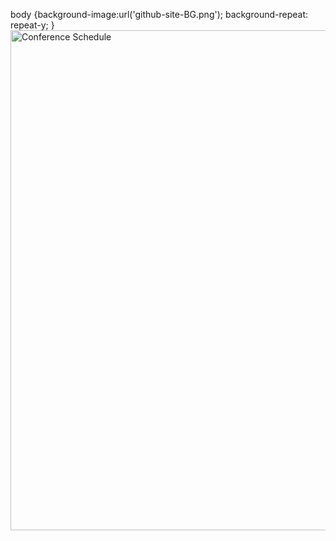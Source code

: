 body {background-image:url('github-site-BG.png'); background-repeat: repeat-y; }
<img src="code-conference-schedule" alt="Conference Schedule" width="800">
